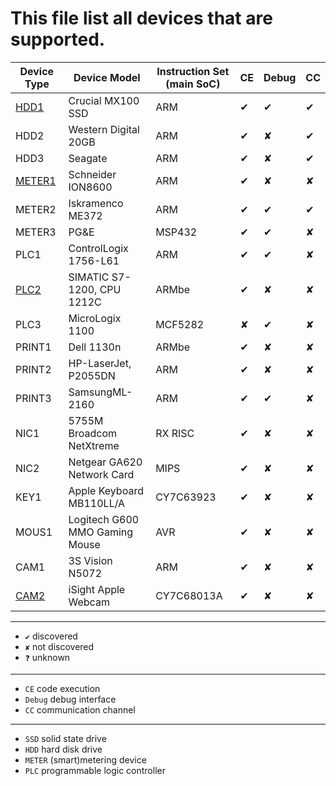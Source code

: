 # This file list all devices that are supported.

| Device Type                        | Device Model                     | Instruction Set (main SoC)   | CE  | Debug   | CC   | 
| ---------------------------------- | -------------------------------- | ---------------------------- | --- | ------- | ---- | 
| [HDD1](ssd-crucial-mx100/)         | Crucial MX100 SSD                | ARM                          | ✔   | ✔       | ✔    | 
| HDD2                               | Western Digital 20GB             | ARM                          | ✔   | ✘       | ✔    | 
| HDD3                               | Seagate                          | ARM                          | ✔   | ✘       | ✔    | 
| [METER1](meter-schneider-ion8600/) | Schneider ION8600                | ARM                          | ✔   | ✘       | ✘    | 
| METER2                             | Iskramenco ME372                 | ARM                          | ✔   | ✔       | ✔    | 
| METER3                             | PG&E                             | MSP432                       | ✔   | ✔       | ✘    | 
| PLC1                               | ControlLogix 1756-L61            | ARM                          | ✔   | ✔       | ✘    | 
| [PLC2](plc-siemens-s7-1200/)       | SIMATIC S7-1200, CPU 1212C       | ARMbe                        | ✔   | ✘       | ✘    | 
| PLC3                               | MicroLogix 1100                  | MCF5282                      | ✘   | ✔       | ✘    | 
| PRINT1                             | Dell 1130n                       | ARMbe                        | ✔   | ✘       | ✘    | 
| PRINT2                             | HP-LaserJet, P2055DN             | ARM                          | ✔   | ✘       | ✘    | 
| PRINT3                             | SamsungML-2160                   | ARM                          | ✔   | ✔       | ✘    | 
| NIC1                               | 5755M Broadcom NetXtreme         | RX RISC                      | ✔   | ✘       | ✘    | 
| NIC2                               | Netgear GA620 Network Card       | MIPS                         | ✔   | ✘       | ✘    | 
| KEY1                               | Apple Keyboard MB110LL/A         | CY7C63923                    | ✔   | ✘       | ✘    | 
| MOUS1                              | Logitech G600 MMO Gaming Mouse   | AVR                          | ✔   | ✘       | ✘    | 
| CAM1                               | 3S Vision N5072                  | ARM                          | ✔   | ✘       | ✘    | 
| [CAM2](cam-apple-webcam/)          | iSight Apple Webcam              | CY7C68013A                   | ✔   | ✘       | ✘    | 

---

 * `✔`      discovered
 * `✘`      not discovered
 * `❓`      unknown

---


 * `CE`     code execution
 * `Debug`  debug interface
 * `CC`     communication channel

---

 * `SSD`    solid state drive
 * `HDD`    hard disk drive
 * `METER`  (smart)metering device
 * `PLC`    programmable logic controller

